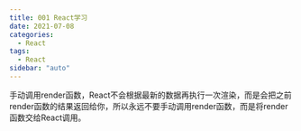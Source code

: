 ```yaml
---
title: 001 React学习
date: 2021-07-08
categories:
  - React
tags:
  - React
sidebar: "auto"
---
```


手动调用render函数，React不会根据最新的数据再执行一次渲染，而是会把之前render函数的结果返回给你，所以永远不要手动调用render函数，而是将render函数交给React调用。